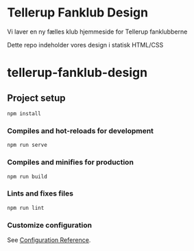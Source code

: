 # Tellerup Fanklub Design
Vi laver en ny fælles klub hjemmeside for Tellerup fanklubberne

Dette repo indeholder vores design i statisk HTML/CSS

# tellerup-fanklub-design

## Project setup
```
npm install
```

### Compiles and hot-reloads for development
```
npm run serve
```

### Compiles and minifies for production
```
npm run build
```

### Lints and fixes files
```
npm run lint
```

### Customize configuration
See [Configuration Reference](https://cli.vuejs.org/config/).